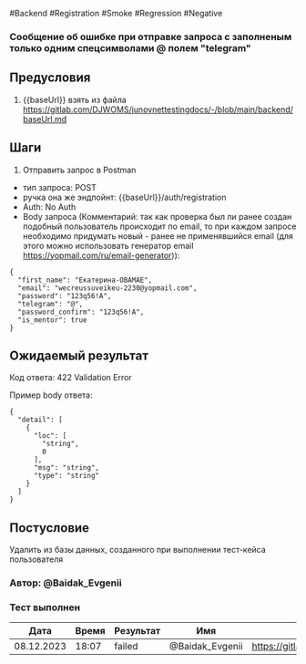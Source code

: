 #Backend #Registration #Smoke #Regression #Negative

### Сообщение об ошибке при отправке запроса с заполненым только одним спецсимволами @ полем "telegram"

## Предусловия

1. {{baseUrl}} взять из файла https://gitlab.com/DJWOMS/junovnettestingdocs/-/blob/main/backend/baseUrl.md

## Шаги

1. Отправить запрос в Postman
- тип запроса: POST
- ручка она же эндпойнт: {{baseUrl}}/auth/registration
- Auth: No Auth
- Body запроса (Комментарий: так как проверка был ли ранее создан подобный пользователь происходит по email, то при каждом запросе необходимо придумать новый - ранее не применявшийся email (для этого можно использовать генератор email https://yopmail.com/ru/email-generator)): 
```
{
  "first_name": "Екатерина-OBAMAЕ",
  "email": "wecreussuveikeu-2230@yopmail.com",
  "password": "123q56!A",
  "telegram": "@",
  "password_confirm": "123q56!A",
  "is_mentor": true
}
```

## Ожидаемый результат

Код ответа: 422 Validation Error

Пример body ответа:
```
{
  "detail": [
    {
      "loc": [
        "string",
        0
      ],
      "msg": "string",
      "type": "string"
    }
  ]
}
```
## Постусловие

Удалить из базы данных, созданного при выполнении тест-кейса пользователя

### Автор: @Baidak_Evgenii

### Тест выполнен
|     Дата    | Время | Результат   |   Имя  | Cсылка на баг  |
|     ---     |  ---  |    ---      |   ---  |      ---       |
|  08.12.2023 | 18:07 |   failed   | @Baidak_Evgenii | https://gitlab.com/DJWOMS/junov_net/-/issues/33  |